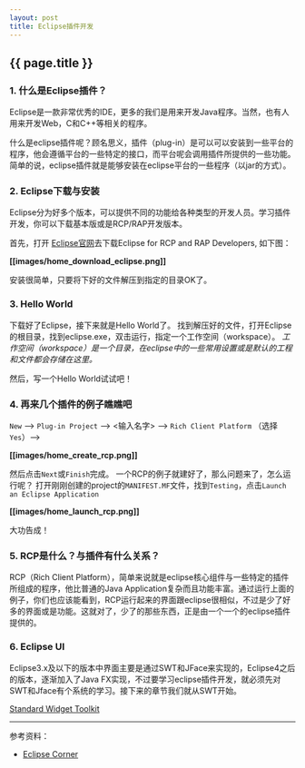 ```yaml
---
layout: post
title: Eclipse插件开发
---
```


## {{ page.title }}

### 1. 什么是Eclipse插件？
Eclipse是一款非常优秀的IDE，更多的我们是用来开发Java程序。当然，也有人用来开发Web，C和C++等相关的程序。

什么是eclipse插件呢？顾名思义，插件（plug-in）是可以可以安装到一些平台的程序，他会遵循平台的一些特定的接口，而平台呢会调用插件所提供的一些功能。简单的说，eclipse插件就是能够安装在eclipse平台的一些程序（以jar的方式）。

### 2. Eclipse下载与安装
Eclipse分为好多个版本，可以提供不同的功能给各种类型的开发人员。学习插件开发，你可以下载基本版或是RCP/RAP开发版本。

首先，打开 [Eclipse官网](http://www.eclipse.org/downloads)去下载Eclipse for RCP and RAP Developers, 如下图：

**[[images/home_download_eclipse.png]]**

安装很简单，只要将下好的文件解压到指定的目录OK了。

### 3. Hello World
下载好了Eclipse，接下来就是Hello World了。
找到解压好的文件，打开Eclipse的根目录，找到eclipse.exe，双击运行，指定一个工作空间（workspace）。
    _工作空间（workspace）是一个目录，在eclipse中的一些常用设置或是默认的工程和文件都会存储在这里。_

然后，写一个Hello World试试吧！

### 4. 再来几个插件的例子瞧瞧吧
`New` --> `Plug-in Project` --> <输入名字> --> `Rich Client Platform` （选择`Yes`）-->

**[[images/home_create_rcp.png]]**

然后点击`Next`或`Finish`完成。
一个RCP的例子就建好了，那么问题来了，怎么运行呢？
打开刚刚创建的project的`MANIFEST.MF`文件，找到`Testing`，点击`Launch an Eclipse Application`

**[[images/home_launch_rcp.png]]**

大功告成！

### 5. RCP是什么？与插件有什么关系？
RCP（Rich Client Platform），简单来说就是eclipse核心组件与一些特定的插件所组成的程序，他比普通的Java Application复杂而且功能丰富。通过运行上面的例子，你们也应该能看到，RCP运行起来的界面跟eclipse很相似，不过是少了好多的界面或是功能。这就对了，少了的那些东西，正是由一个一个的eclipse插件提供的。

### 6. Eclipse UI
Eclipse3.x及以下的版本中界面主要是通过SWT和JFace来实现的，Eclipse4之后的版本，逐渐加入了Java FX实现，不过要学习eclipse插件开发，就必须先对SWT和Jface有个系统的学习。接下来的章节我们就从SWT开始。

[Standard Widget Toolkit](https://github.com/ecsoya/eclipse.tutorial/wiki/Standard-Widget-Toolkit-(SWT))

***

参考资料：
 
 * [Eclipse Corner](https://wiki.eclipse.org/Eclipse_Corner)